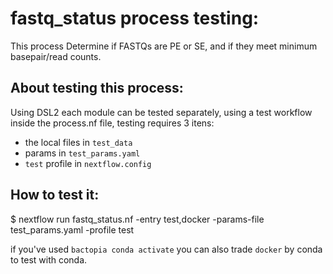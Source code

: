 # fastq_status process testing:

This process Determine if FASTQs are PE or SE, and if they meet minimum basepair/read counts.

## About testing this process:

Using DSL2 each module can be tested separately, using a test workflow inside the process.nf file, testing requires 3 itens:  
- the local files in `test_data` 
- params in  `test_params.yaml`
- `test` profile in `nextflow.config`

## How to test it:

$ nextflow run fastq_status.nf -entry test,docker -params-file test_params.yaml -profile test


if you've used `bactopia conda activate` you can also trade `docker` by conda to test with conda. 